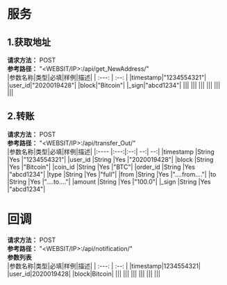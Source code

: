 服务
====

1.获取地址
----
**请求方法：**   POST  
**参考路径：**   "<WEBSIT/IP>:<PORT>/api/get_NewAddress/"  
|参数名称|类型|必填|样例|描述|
| :---: | :--: |
|timestamp|"1234554321"|
|user_id|"2020019428"|
|block|"Bitcoin"|
|_sign|"abcd1234"|
|||
|||
|||
|||
|||
|||

2.转账
----
**请求方法：**   POST  
**参考路径：**   "<WEBSIT/IP>:<PORT>/api/transfer_Out/"  
|参数名称|类型|必填|样例|描述|
|:---- |:---:|:--:| --:| --:|
|timestamp  |String |Yes  |"1234554321"|
|user_id    |String |Yes  |"2020019428"|
|block      |String |Yes  |"Bitcoin"|
|coin_id    |String |Yes  |"BTC"|
|order_id   |String |Yes  |"abcd1234"|
|type       |String |Yes  |"full"|
|from       |String |Yes  |"....from...."|
|to         |String |Yes  |"....to...."|
|amount     |String |Yes  |"100.0"|
|_sign      |String |Yes  |"abcd1234"|

回调
====
**请求方法：**   POST  
**参考路径：**   "<WEBSIT/IP>:<PORT>/api/notification/"  
**参数列表**  
|参数名称|类型|必填|样例|描述|
| :---: | :--: |
|timestamp|1234554321|
|user_id|2020019428|
|block|Bitcoin|
|||
|||
|||
|||
|||
|||
